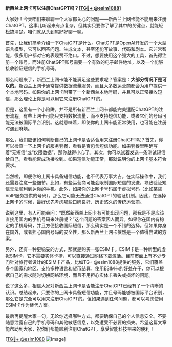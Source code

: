 **新西兰上网卡可以注册ChatGPT吗？[[TG💪+ @esim1088](https://t.me/s/esim1088)]**

大家好！今天咱们来聊聊一个大家都关心的问题——新西兰上网卡能不能用来注册ChatGPT。这事儿听起来有点复杂，但其实只要你了解了其中的关键点，就能轻松搞清楚。咱们就从头到尾好好聊一聊。

首先，让我们简单介绍一下ChatGPT是什么。ChatGPT是OpenAI开发的一个大型语言模型，它可以回答问题、生成文本，甚至还能写故事、代码和剧本。它非常智能，很多用户都对它的表现赞不绝口。不过，想要使用这个强大的工具，首先得注册一个账号。而注册ChatGPT账号需要一个有效的电子邮件地址，以及一个能够接收验证短信的手机号码。

那么问题来了，新西兰上网卡能不能满足这些要求呢？答案是：**大部分情况下是可以的**。新西兰上网卡通常提供数据流量服务，而且大多数运营商都会为用户提供一个本地号码。如果你的上网卡附带了一个新西兰本地号码，并且可以正常接收短信，那么理论上你是可以用它来注册ChatGPT的。

但是，这里有一个小陷阱。并不是所有新西兰上网卡都能完美适配ChatGPT的注册流程。有些上网卡可能只支持数据流量，而不支持短信功能，或者它们的号码可能无法被国际平台识别。这就意味着，即使你的上网卡能正常使用，也可能在注册时遇到麻烦。

那么，我们应该如何判断自己的上网卡是否适合用来注册ChatGPT呢？首先，你可以检查一下上网卡的服务套餐，看看是否包含短信功能。如果套餐里明确写着“无短信”或“仅限数据”，那你就得小心了。其次，你可以试着发送一条测试短信给自己，看看能否成功接收到。如果短信功能正常，那就说明你的上网卡基本符合要求。

当然啦，即便你的上网卡具备短信功能，也不代表万事大吉。在实际操作中，我们还需要注意一些细节。比如，有些运营商可能会限制国际短信的发送，导致验证短信无法顺利到达你的手机。此外，如果你的上网卡号码属于虚拟号码（比如某些VoIP服务提供的号码），那么它可能无法通过ChatGPT的验证机制。因此，在选择上网卡的时候，最好优先考虑那些口碑良好、历史悠久的传统运营商。

说到这里，有人可能会问：“既然新西兰上网卡有可能出现问题，那我是不是应该直接用国内的手机号码来注册呢？”这个问题的答案因人而异。如果你在国内有稳定的手机号码，并且方便接收国际短信，那么确实是一个不错的选择。但如果你身在国外，或者担心国内号码的安全性，那么新西兰上网卡依然是一个值得尝试的方案。

另外，还有一种更稳妥的方式，那就是购买一张ESIM卡。ESIM卡是一种新型的虚拟SIM卡，它不需要实体卡槽，可以直接通过网络下载激活。目前市面上有不少专门针对旅行者设计的ESIM卡产品，比如TG+ @esim1088提供的服务，它们覆盖多个国家和地区，支持多种语言和货币结算。使用ESIM卡的好处在于，你可以根据自己的需求随时切换网络环境，而且不用担心实体卡丢失或损坏的问题。

说了这么多，相信大家对新西兰上网卡是否能注册ChatGPT已经有了一个清晰的认识。总结起来，只要你的上网卡具备短信功能，并且号码能够被国际平台识别，那么它是完全可以用来注册ChatGPT的。但如果遇到任何问题，都可以考虑使用ESIM卡作为替代方案。

最后再提醒大家一句，无论你选择哪种方式，都要确保自己的个人信息安全。不要随意泄露自己的手机号码和其他敏感信息，以免遭受不必要的损失。希望这篇文章能帮助到大家，祝你们都能顺利注册ChatGPT，享受智能科技带来的便利！

[[TG💪+ @esim1088](https://t.me/s/esim1088) ![Image](https://i.postimg.cc/4NQfJmqS/Snipaste-2025-05-13-00-14-12.png)]